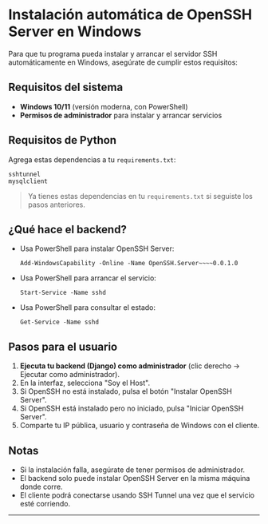 # Instalación automática de OpenSSH Server en Windows

Para que tu programa pueda instalar y arrancar el servidor SSH automáticamente en Windows, asegúrate de cumplir estos requisitos:

## Requisitos del sistema

- **Windows 10/11** (versión moderna, con PowerShell)
- **Permisos de administrador** para instalar y arrancar servicios

## Requisitos de Python

Agrega estas dependencias a tu `requirements.txt`:

```
sshtunnel
mysqlclient
```

> Ya tienes estas dependencias en tu `requirements.txt` si seguiste los pasos anteriores.

## ¿Qué hace el backend?

- Usa PowerShell para instalar OpenSSH Server:
  ```
  Add-WindowsCapability -Online -Name OpenSSH.Server~~~~0.0.1.0
  ```
- Usa PowerShell para arrancar el servicio:
  ```
  Start-Service -Name sshd
  ```
- Usa PowerShell para consultar el estado:
  ```
  Get-Service -Name sshd
  ```

## Pasos para el usuario

1. **Ejecuta tu backend (Django) como administrador** (clic derecho → Ejecutar como administrador).
2. En la interfaz, selecciona "Soy el Host".
3. Si OpenSSH no está instalado, pulsa el botón "Instalar OpenSSH Server".
4. Si OpenSSH está instalado pero no iniciado, pulsa "Iniciar OpenSSH Server".
5. Comparte tu IP pública, usuario y contraseña de Windows con el cliente.

## Notas

- Si la instalación falla, asegúrate de tener permisos de administrador.
- El backend solo puede instalar OpenSSH Server en la misma máquina donde corre.
- El cliente podrá conectarse usando SSH Tunnel una vez que el servicio esté corriendo.

---
